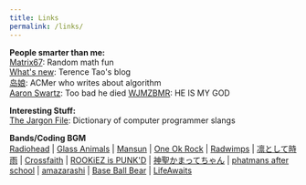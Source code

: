 ```yaml
---
title: Links
permalink: /links/
---
```


**People smarter than me:**    
 [Matrix67](http://www.matrix67.com/blog/): Random math fun   
 [What's new](https://terrytao.wordpress.com/): Terence Tao's blog    
 [岛娘](http://www.shuizilong.com/house/): ACMer who writes about algorithm  
 [Aaron Swartz](http://www.aaronsw.com/weblog/): Too bad he died
 [WJMZBMR](http://wjmzbmr.com/): HE IS MY GOD
           
            
 **Interesting Stuff:**    
 [The Jargon File](http://www.catb.org/jargon/html/): Dictionary of computer programmer slangs   
            
           
 **Bands/Coding BGM**    
 [Radiohead](http://www.wasteheadquarters.com/) | 
 [Glass Animals](http://www.glassanimals.eu/) | 
 [Mansun](http://rateyourmusic.com/artist/mansun) | 
 [One Ok Rock](http://www.oneokrock.com/) | 
 [Radwimps](http://radwimps.jp/) | 
 [凛として時雨](http://www.sigure.jp/) | 
 [Crossfaith](http://www.crossfaith.jp/) | 
 [ROOKiEZ is PUNK'D](http://www.rookiez-official.com/) | 
 [神聖かまってちゃん](http://wmg.jp/artist/kamattechan/) | 
 [phatmans after school](https://phatmansafterschool.com/) | 
 [amazarashi](http://www.amazarashi.com/) | 
 [Base Ball Bear](http://www.baseballbear.com/) | 
 [LifeAwaits](https://lifeawaitsband.bandcamp.com/releases)



  
